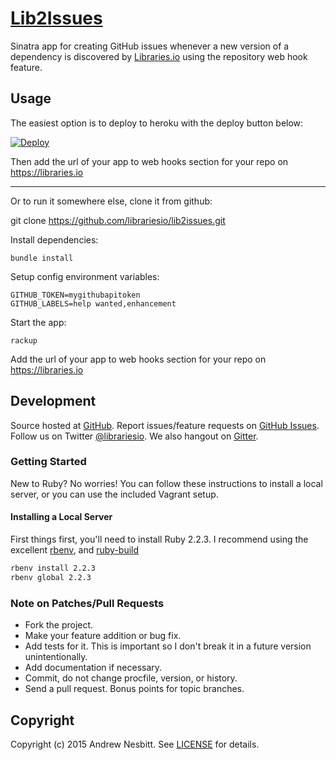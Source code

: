 # [Lib2Issues](https://libraries.io/github/librariesio/lib2issues)

Sinatra app for creating GitHub issues whenever a new version of a dependency is discovered by [Libraries.io](https://libraries.io) using the repository web hook feature.

## Usage

The easiest option is to deploy to heroku with the deploy button below:

[![Deploy](https://www.herokucdn.com/deploy/button.svg)](https://heroku.com/deploy)

Then add the url of your app to web hooks section for your repo on https://libraries.io

<hr>

Or to run it somewhere else, clone it from github:

   git clone https://github.com/librariesio/lib2issues.git

Install dependencies:

    bundle install

Setup config environment variables:

    GITHUB_TOKEN=mygithubapitoken
    GITHUB_LABELS=help wanted,enhancement

Start the app:

    rackup

Add the url of your app to web hooks section for your repo on https://libraries.io

## Development

Source hosted at [GitHub](https://github.com/librariesio/lib2issues).
Report issues/feature requests on [GitHub Issues](https://github.com/librariesio/lib2issues/issues). Follow us on Twitter [@librariesio](https://twitter.com/librariesio). We also hangout on [Gitter](https://gitter.im/librariesio/support).

### Getting Started

New to Ruby? No worries! You can follow these instructions to install a local server, or you can use the included Vagrant setup.

#### Installing a Local Server

First things first, you'll need to install Ruby 2.2.3. I recommend using the excellent [rbenv](https://github.com/rbenv/rbenv),
and [ruby-build](https://github.com/rbenv/ruby-build)

```bash
rbenv install 2.2.3
rbenv global 2.2.3
```

### Note on Patches/Pull Requests

 * Fork the project.
 * Make your feature addition or bug fix.
 * Add tests for it. This is important so I don't break it in a
   future version unintentionally.
 * Add documentation if necessary.
 * Commit, do not change procfile, version, or history.
 * Send a pull request. Bonus points for topic branches.

## Copyright

Copyright (c) 2015 Andrew Nesbitt. See [LICENSE](https://github.com/librariesio/lib2issues/blob/master/LICENSE) for details.
